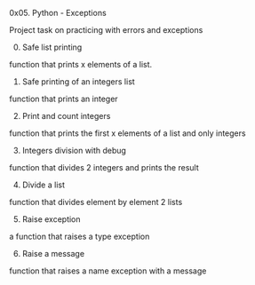 0x05. Python - Exceptions

Project task on practicing with errors and exceptions

0. Safe list printing

function that prints x elements of a list.

1. Safe printing of an integers list

function that prints an integer

2. Print and count integers

function that prints the first x elements of a list and only integers

3. Integers division with debug

function that divides 2 integers and prints the result

4. Divide a list

function that divides element by element 2 lists

5. Raise exception

a function that raises a type exception

6. Raise a message

function that raises a name exception with a message
